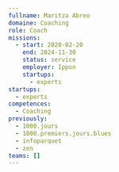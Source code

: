 ```yaml
---
fullname: Maritza Abreo
domaine: Coaching
role: Coach
missions:
  - start: 2020-02-20
    end: 2024-11-30
    status: service
    employer: Ippon
    startups:
      - experts
startups:
  - experts
competences:
  - Coaching
previously:
  - 1000.jours
  - 1000.premiers.jours.blues
  - infoparquet
  - zen
teams: []
---
```


